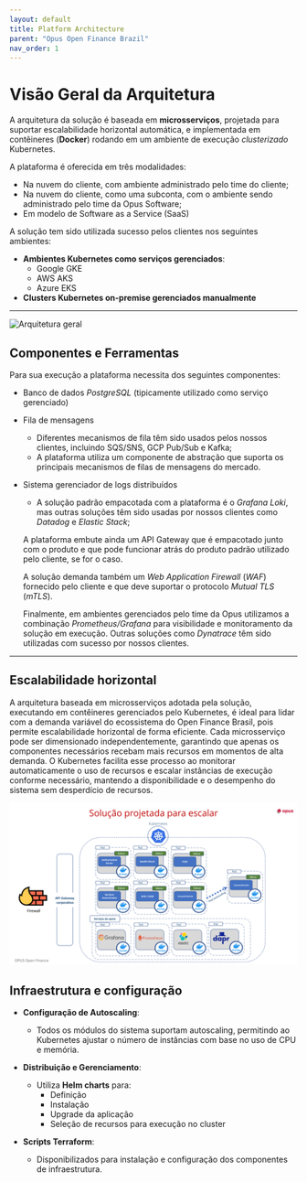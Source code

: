```yaml
---
layout: default
title: Platform Architecture
parent: "Opus Open Finance Brazil"
nav_order: 1
---
```

# Visão Geral da Arquitetura

A arquitetura da solução é baseada em **microsserviços**, projetada para suportar escalabilidade horizontal automática, e implementada em contêineres (**Docker**) rodando em um ambiente de execução *clusterizado* Kubernetes.

A plataforma é oferecida em três modalidades:

- Na nuvem do cliente, com ambiente administrado pelo time do cliente;
- Na nuvem do cliente, como uma subconta, com o ambiente sendo administrado pelo time da Opus Software;
- Em modelo de Software as a Service (SaaS)

A solução tem sido utilizada sucesso pelos clientes nos seguintes ambientes:

- **Ambientes Kubernetes como serviços gerenciados**:
  - Google GKE
  - AWS AKS
  - Azure EKS
- **Clusters Kubernetes on-premise gerenciados manualmente**

---

![Arquitetura geral](./images/visão_geral.png)

## Componentes e Ferramentas

Para sua execução a plataforma necessita dos seguintes componentes:

- Banco de dados *PostgreSQL* (tipicamente utilizado como serviço gerenciado)
- Fila de mensagens
  - Diferentes mecanismos de fila têm sido usados pelos nossos clientes, incluindo SQS/SNS, GCP Pub/Sub e Kafka;
  - A plataforma utiliza um componente de abstração que suporta os principais mecanismos de filas de mensagens do mercado.
- Sistema gerenciador de logs distribuídos
  - A solução padrão empacotada com a plataforma é o *Grafana Loki*, mas outras soluções têm sido usadas por nossos clientes como *Datadog* e *Elastic Stack*;

  A plataforma embute ainda um API Gateway que é empacotado junto com o produto e que pode funcionar atrás do produto padrão utilizado pelo cliente, se for o caso.

  A solução demanda também um *Web Application Firewall* (*WAF*) fornecido pelo cliente e que deve suportar o protocolo *Mutual TLS* (*mTLS*).

  Finalmente, em ambientes gerenciados pelo time da Opus utilizamos a combinação *Prometheus/Grafana* para visibilidade e monitoramento da solução em execução. Outras soluções como *Dynatrace* têm sido utilizadas com sucesso por nossos clientes.

---

## Escalabilidade horizontal

A arquitetura baseada em microsserviços adotada pela solução, executando em contêineres gerenciados pelo Kubernetes, é ideal para lidar com a demanda variável do ecossistema do Open Finance Brasil, pois permite escalabilidade horizontal de forma eficiente. Cada microsserviço pode ser dimensionado independentemente, garantindo que apenas os componentes necessários recebam mais recursos em momentos de alta demanda. O Kubernetes facilita esse processo ao monitorar automaticamente o uso de recursos e escalar instâncias de execução conforme necessário, mantendo a disponibilidade e o desempenho do sistema sem desperdício de recursos.

![Arquitetura voltada para escalabilidade](./images/arquitetura_pods.png)

## Infraestrutura e configuração

- **Configuração de Autoscaling**:
  - Todos os módulos do sistema suportam autoscaling, permitindo ao Kubernetes ajustar o número de instâncias com base no uso de CPU e memória.

- **Distribuição e Gerenciamento**:
  - Utiliza **Helm charts** para:
    - Definição
    - Instalação
    - Upgrade da aplicação
    - Seleção de recursos para execução no cluster

- **Scripts Terraform**:
  - Disponibilizados para instalação e configuração dos componentes de infraestrutura.
